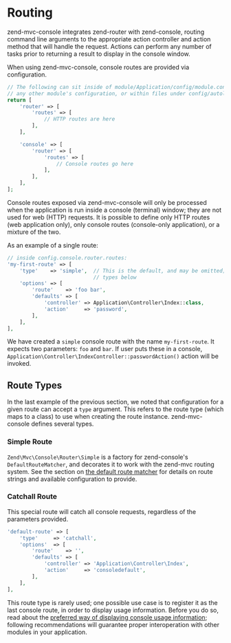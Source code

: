 # Routing

zend-mvc-console integrates zend-router with zend-console, routing command line
arguments to the appropriate action controller and action method that will
handle the request. Actions can perform any number of tasks prior to returning a
result to display in the console window.

When using zend-mvc-console, console routes are provided via configuration.

```php
// The following can sit inside of module/Application/config/module.config.php,
// any other module's configuration, or within files under config/autoload/:
return [
    'router' => [
        'routes' => [
            // HTTP routes are here
        ],
    ],

    'console' => [
        'router' => [
            'routes' => [
                // Console routes go here
            ],
        ],
    ],
];
```

Console routes exposed via zend-mvc-console will only be processed when the application
is run inside a console (terminal) window; they are not used for web (HTTP)
requests. It is possible to define only HTTP routes (web application only), only
console routes (console-only application), or a mixture of the two.

As an example of a single route:

```php
// inside config.console.router.routes:
'my-first-route' => [
    'type'    => 'simple',  // This is the default, and may be omitted; more on
                            // types below
    'options' => [
        'route'    => 'foo bar',
        'defaults' => [
            'controller' => Application\Controller\Index::class,
            'action'     => 'password',
        ],
    ],
],
```

We have created a `simple` console route with the name `my-first-route`. It
expects two parameters: `foo` and `bar`. If user puts these in a console,
`Application\Controller\IndexController::passwordAction()` action will be
invoked.

## Route Types

In the last example of the previous section, we noted that configuration for a
given route can accept a `type` argument. This refers to the route type (which
maps to a class) to use when creating the route instance. zend-mvc-console defines
several types.

### Simple Route

`Zend\Mvc\Console\Router\Simple` is a factory for zend-console's
`DefaultRouteMatcher`, and decorates it to work with the zend-mvc routing
system. See the section on [the default route matcher](https://docs.zendframework.com/zend-console/routes/#the-default-route-matcher)
for details on route strings and available configuration to provide.

### Catchall Route

This special route will catch all console requests, regardless of the parameters provided.

```php
'default-route' => [
    'type'     => 'catchall',
    'options'  => [
        'route'    => '',
        'defaults' => [
            'controller' => 'Application\Controller\Index',
            'action'     => 'consoledefault',
        ],
    ],
],
```

This route type is rarely used; one possible use case is to register it as the
last console route, in order to display usage information. Before you do so,
read about the [preferred way of displaying console usage information](modules.md);
following recommendations will guarantee proper interoperation with other
modules in your application.
